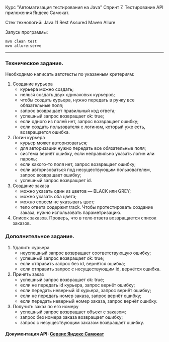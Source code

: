 Курс "Автоматизация тестирования на Java" Спринт 7.
Тестирование API приложения Яндекс Самокат.

Стек технологий:
Java 11
Rest
Assured
Maven
Allure

Запуск программы:

``` shell
mvn clean test
mvn allure:serve
```
--------------------------------------------------------------------------------------

### Техническое задание.

Необходимо написать автотесты по указанным критериям:

1. Создание курьера
   - курьера можно создать;
   - нельзя создать двух одинаковых курьеров;
   - чтобы создать курьера, нужно передать в ручку все обязательные поля;
   - запрос возвращает правильный код ответа;
   - успешный запрос возвращает ok: true;
   - если одного из полей нет, запрос возвращает ошибку;
   - если создать пользователя с логином, который уже есть, возвращается ошибка.
2. Логин курьера
   - курьер может авторизоваться;
   - для авторизации нужно передать все обязательные поля;
   - система вернёт ошибку, если неправильно указать логин или пароль;
   - если какого-то поля нет, запрос возвращает ошибку;
   - если авторизоваться под несуществующим пользователем, запрос возвращает ошибку;
   - успешный запрос возвращает id.
3. Создание заказа
   - можно указать один из цветов — BLACK или GREY;
   - можно указать оба цвета;
   - можно совсем не указывать цвет;
   - тело ответа содержит track.
Чтобы протестировать создание заказа, нужно использовать параметризацию.
4. Список заказов.
Проверь, что в тело ответа возвращается список заказов.


### Дополнительное задание.

1. Удалить курьера
   - неуспешный запрос возвращает соответствующую ошибку;
   - успешный запрос возвращает ok: true;
   - если отправить запрос без id, вернётся ошибка;
   - если отправить запрос с несуществующим id, вернётся ошибка.
2. Принять заказ
   - успешный запрос возвращает ok: true;
   - если не передать id курьера, запрос вернёт ошибку;
   - если передать неверный id курьера, запрос вернёт ошибку;
   - если не передать номер заказа, запрос вернёт ошибку;
   - если передать неверный номер заказа, запрос вернёт ошибку.
3. Получить заказ по его номеру
   - успешный запрос возвращает объект с заказом;
   - запрос без номера заказа возвращает ошибку;
   - запрос с несуществующим заказом возвращает ошибку.


#### Документация API: [Сервис Яндекс Самокат](https://qa-scooter.praktikum-services.ru/docs/ "API сервиса Яндекс Самокат")
